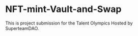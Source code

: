 # NFT-mint-Vault-and-Swap
This is project submission for the Talent Olympics Hosted by SuperteamDAO. 
